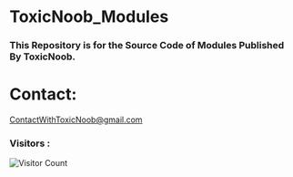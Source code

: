 # ToxicNoob_Modules
### This Repository is for the Source Code of Modules Published By ToxicNoob.

# Contact:

ContactWithToxicNoob@gmail.com


### Visitors :


![Visitor Count](https://profile-counter.glitch.me/Toxic-Noob/count.svg)
